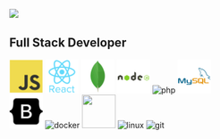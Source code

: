 [<img height="50" src="https://user-images.githubusercontent.com/46517096/166973395-19676cd8-f8ec-4abf-83ff-da8243505b82.png"/>](https://www.linkedin.com/in/niconespral/)

## Full Stack Developer

<div>
<img src="https://raw.githubusercontent.com/devicons/devicon/master/icons/javascript/javascript-original.svg" alt="javascript" width="60" height="60" />
<img src="https://raw.githubusercontent.com/devicons/devicon/master/icons/react/react-original-wordmark.svg" alt="react" width="60" height="60" />
<img src="https://raw.githubusercontent.com/devicons/devicon/master/icons/mongodb/mongodb-original.svg" alt="mongodb" width="60" height="60" />
<img src="https://raw.githubusercontent.com/devicons/devicon/master/icons/nodejs/nodejs-original-wordmark.svg" alt="nodejs" width="60" height="60" />
<img src="https://cdn.jsdelivr.net/gh/devicons/devicon/icons/php/php-original.svg" alt="php" width="60" height="60"/>
<img src="https://raw.githubusercontent.com/devicons/devicon/master/icons/mysql/mysql-original-wordmark.svg" alt="mysql" width="60" height="60" /></div>
<div>
<img src="https://raw.githubusercontent.com/devicons/devicon/master/icons/bootstrap/bootstrap-plain.svg" alt="bootstrap" width="60" height="60" />
<img src="https://cdn.jsdelivr.net/gh/devicons/devicon/icons/docker/docker-original.svg" alt="docker" width="60" height="60"/>
<img src="https://cdn.jsdelivr.net/gh/devicons/devicon/icons/amazonwebservices/amazonwebservices-plain-wordmark.svg" width="60" height="60"/>
<img src="https://cdn.jsdelivr.net/gh/devicons/devicon/icons/linux/linux-original.svg" alt="linux" width="60" height="60"/>       
<img src="https://cdn.jsdelivr.net/gh/devicons/devicon/icons/git/git-original.svg" alt="git" width="60" height="60"/>
</div>
  
  <!--
**nespralnic/nespralnic** is a ✨ _special_ ✨ repository because its `README.md` (this file) appears on your GitHub profile.

Here are some ideas to get you started:

- 🔭 I’m currently working on ...
- 🌱 I’m currently learning ...
- 👯 I’m looking to collaborate on ...
- 🤔 I’m looking for help with ...
- 💬 Ask me about ...
- 📫 How to reach me: ...
- 😄 Pronouns: ...
- ⚡ Fun fact: ...
-->
